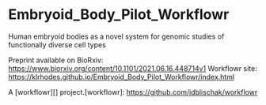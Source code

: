 # Embryoid_Body_Pilot_Workflowr

Human embryoid bodies as a novel system for genomic studies of functionally diverse cell 
types

Preprint available on BioRxiv: https://www.biorxiv.org/content/10.1101/2021.06.16.448714v1
Workflowr site: https://klrhodes.github.io/Embryoid_Body_Pilot_Workflowr/index.html


A [workflowr][] project.[workflowr]: https://github.com/jdblischak/workflowr

